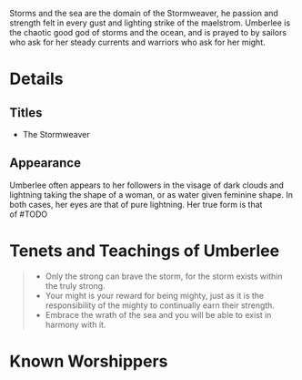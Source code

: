 Storms and the sea are the domain of the Stormweaver, he passion and strength felt in every gust and lighting strike of the maelstrom. Umberlee is the chaotic good god of storms and the ocean, and is prayed to by sailors who ask for her steady currents and warriors who ask for her might. 
# Details
## Titles
- The Stormweaver
## Appearance
Umberlee often appears to her followers in the visage of dark clouds and lightning taking the shape of a woman, or as water given feminine shape. In both cases, her eyes are that of pure lightning. Her true form is that of #TODO
# Tenets and Teachings of Umberlee
> - Only the strong can brave the storm, for the storm exists within the truly strong.
> - Your might is your reward for being mighty, just as it is the responsibility of the mighty to continually earn their strength.
> - Embrace the wrath of the sea and you will be able to exist in harmony with it.
# Known Worshippers
